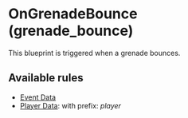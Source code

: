 # OnGrenadeBounce (grenade_bounce)

This blueprint is triggered when a grenade bounces.

## Available rules

- [Event Data](GlobalEventData.md)
- [Player Data](GlobalPlayerData.md): with prefix: *player*

